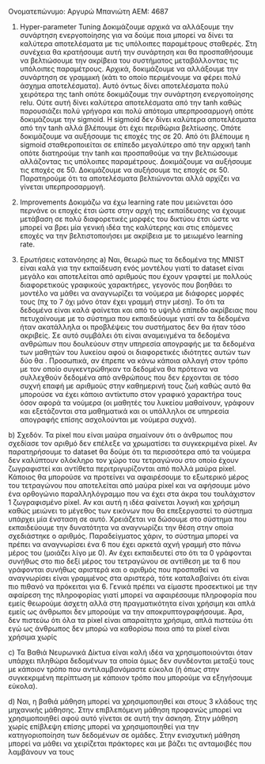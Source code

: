Ονοματεπώνυμο: Αργυρώ Μπανιώτη
ΑΕΜ: 4687

1) Hyper-parameter Tuning
Δοκιμάζουμε αρχικά να αλλάξουμε την συνάρτηση ενεργοποίησης για να δούμε ποια μπορεί να δίνει τα καλύτερα αποτελέσματα με τις υπόλοιπες παραμέτρους σταθερές. Στη συνέχεια θα κρατήσουμε αυτή την συνάρτηση και θα προσπαθήσουμε να βελτιώσουμε την ακρίβεια του συστήματος μεταβάλλοντας τις υπόλοιπες παραμέτρους.
Αρχικά, δοκιμάζουμε να αλλάξουμε την συνάρτηση σε γραμμική (κάτι το οποίο περιμένουμε να φέρει πολύ άσχημα αποτελέσματα). Αυτό όντως δίνει αποτελέσματα πολύ χειρότερα της tanh οπότε δοκιμάζουμε την συνάρτηση ενεργοποίησης relu. Ούτε αυτή δίνει καλύτερα αποτελέσματα από την tanh καθώς παρουσιάζει πολύ γρήγορα και πολύ απότομα υπερπροσαρμογή οπότε δοκιμάζουμε την sigmoid. Η sigmoid δεν δίνει καλύτερα αποτελέσματα από την tanh αλλά βλέπουμε ότι έχει περιθώρια βελτίωσης. Οπότε δοκιμάζουμε να αυξήσουμε τις εποχές της σε 20. Από ότι βλέπουμε η sigmoid σταθεροποιείται σε επίπεδο μεγαλύτερο από την αρχική tanh οπότε διατηρούμε την tanh και προσπαθούμε να την βελτιώσουμε αλλάζοντας τις υπόλοιπες παραμέτρους. 
Δοκιμάζουμε να αυξήσουμε τις εποχές σε 50. Δοκιμάζουμε να αυξήσουμε τις εποχές σε 50. Παρατηρούμε ότι τα αποτελέσματα βελτιώνονται αλλά αρχίζει να γίνεται υπερπροσαρμογή.  

2) Improvements
Δοκιμάζω να έχω learning rate που μειώνεται όσο περνάνε οι εποχές έτσι ώστε στην αρχή της εκπαίδευσης να έχουμε μετάβαση σε πολύ διαφορετικές μορφές του δικτύου έτσι ώστε να μπορεί να βρει μία γενική ιδέα της καλύτερης και στις επόμενες εποχές να την βελτιστοποιήσει με ακρίβεια με το μειωμένο learning rate. 

3) Ερωτήσεις κατανόησης
a) Ναι, θεωρώ πως τα δεδομένα της MNIST είναι καλά για την εκπαίδευση ενός μοντέλου γιατί το dataset είναι μεγάλο και αποτελείται από αριθμούς που έχουν γραφτεί με πολλούς διαφορετικούς γραφικούς χαρακτήρες, γεγονός που βοηθάει το μοντέλο να μάθει να αναγνωρίζει τα νούμερα με διάφορες μορφές τους (πχ το 7 όχι μόνο όταν έχει γραμμή στην μέση). Το ότι τα δεδομένα είναι καλά φαίνεται και από το υψηλό επίπεδο ακρίβειας που πετυχαίνουμε με το σύστημα που εκπαιδεύουμε γιατί αν τα δεδομένα ήταν ακατάλληλα οι προβλέψεις του συστήματος δεν θα ήταν τόσο ακριβείς. Σε αυτό συμβάλει ότι είναι αναμειγμένα τα δεδομένα ανθρώπων που δουλεύουν στην υπηρεσία απογραφής με τα δεδομένα των μαθητών του λυκείου αφού οι διαφορετικές ιδιότητες αυτών των δύο θα . Προσωπικά, αν έπρεπε να κάνω κάποια αλλαγή στον τρόπο με τον οποίο συγκεντρώθηκαν τα δεδομένα θα πρότεινα να συλλεχθούν δεδομένα από ανθρώπους που δεν έρχονται σε τόσο συχνή επαφή με αριθμούς στην καθημερινή τους ζωή καθώς αυτό θα μπορούσε να έχει κάποιο αντίκτυπο στον γραφικό χαρακτήρα τους όσον αφορά τα νούμερα (οι μαθητές του λυκείου μαθαίνουν, γράφουν και εξετάζονται στα μαθηματικά και οι υπάλληλοι σε υπηρεσία απογραφής επίσης ασχολούνται με νούμερα συχνά).

b) Σχεδόν. Τα pixel που είναι μαύρα σημαίνουν ότι ο άνθρωπος που σχεδίασε τον αριθμό δεν επέλεξε να χρωματίσει τα συγκεκριμένα pixel. Αν παρατηρήσουμε το dataset θα δούμε ότι τα περισσότερα από τα νούμερα δεν καλύπτουν ολόκληρο τον χώρο του τετραγώνου στο οποίο έχουν ζωγραφιστεί και αντίθετα περιτριγυρίζονται από πολλά μαύρα pixel. Κάποιος θα μπορούσε να προτείνει να αφαιρέσουμε το εξωτερικό μέρος του τετραγώνου που αποτελείται από μαύρα pixel και να αφήσουμε μόνο ένα ορθογώνιο παραλληλόγραμμο που να έχει στα άκρα του τουλάχιστον 1 ζωγραφισμένο pixel. Αν και αυτή η ιδέα φαίνεται λογική και χρήσιμη καθώς μειώνει το μέγεθος των εικόνων που θα επεξεργαστεί το σύστημα υπάρχει μία ένσταση σε αυτό. Χρειάζεται να δώσουμε στο σύστημα που εκπαιδεύουμε την δυνατότητα να αναγνωρίζει την θέση στην οποία σχεδιάστηκε ο αριθμός. Παραδείγματος χάριν, το σύστημα μπορεί να πρέπει να αναγνωρίσει ένα 6 που έχει αρκετά αχνή γραμμή στο πάνω μέρος του (μοιάζει λίγο με 0). Αν έχει εκπαιδευτεί στο ότι τα 0 γράφονται συνήθως στο πιο δεξί μέρος του τετραγώνου σε αντίθεση με τα 6 που γράφονται συνήθως αριστερά και ο αριθμός που προσπαθεί να αναγνωρίσει είναι γραμμένος στα αριστερά, τότε καταλαβαίνει ότι είναι πιο πιθανό να πρόκειται για 6. Γενικά πρέπει να είμαστε προσεκτικοί με την αφαίρεση της πληροφορίας γιατί μπορεί να αφαιρέσουμε πληροφορία που εμείς θεωρούμε άσχετη αλλά στη πραγματικότητα είναι χρήσιμη και απλά εμείς ως άνθρωποι δεν μπορούμε να την αποκρυπτογραφήσουμε. Άρα, δεν πιστεύω ότι όλα τα pixel είναι απαραίτητα χρήσιμα, απλά πιστεύω ότι εγώ ως άνθρωπος δεν μπορώ να καθορίσω ποια από τα pixel είναι χρήσιμα χωρίς 

c) Τα Βαθιά Νευρωνικά Δίκτυα είναι καλή ιδέα να χρησιμοποιούνται όταν υπάρχει πληθώρα δεδομένων τα οποία όμως δεν συνδέονται μεταξύ τους με κάποιον τρόπο που αντιλαμβανόμαστε εύκολα (ή όπως στην συγκεκριμένη περίπτωση με κάποιον τρόπο που μπορούμε να εξηγήσουμε εύκολα).

d) Ναι, η βαθιά μάθηση μπορεί να χρησιμοποιηθεί και στους 3 κλάδους της μηχανικής μάθησης. Στην επιβλεπόμενη μάθηση προφανώς μπορεί να χρησιμοποιηθεί αφού αυτό γίνεται σε αυτή την άσκηση. Στην μάθηση χωρίς επίβλεψη επίσης μπορεί να χρησιμοποιηθεί για την κατηγοριοποίηση των δεδομένων σε ομάδες. Στην ενισχυτική μάθηση μπορεί να μάθει να χειρίζεται πράκτορες και με βάζει τις ανταμοιβές που λαμβάνουν να τους
